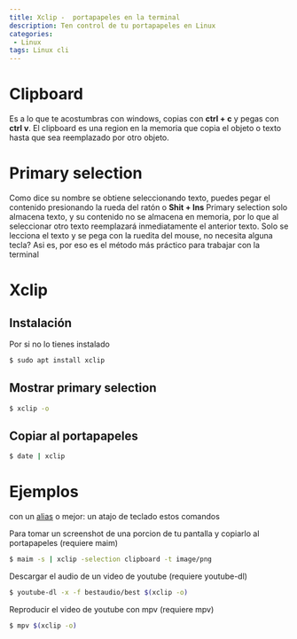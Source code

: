 ```yaml
---
title: Xclip -  portapapeles en la terminal 
description: Ten control de tu portapapeles en Linux
categories:
 - Linux
tags: Linux cli
---
```

> 

# Clipboard
Es a lo que te acostumbras con windows, copias con **ctrl + c** y pegas con **ctrl v**.
El clipboard es una region en la memoria que copia el objeto o texto hasta que sea reemplazado por otro objeto.

# Primary selection
Como dice su nombre se obtiene seleccionando texto, puedes pegar el contenido presionando la rueda del ratón o **Shit + Ins**
Primary selection solo almacena texto, y su contenido no se almacena en memoria, por lo que al seleccionar otro texto reemplazará inmediatamente el anterior texto.
Solo se lecciona el texto y se pega con la ruedita del mouse, no necesita alguna tecla? Asi es, por eso es el método más práctico para trabajar con la terminal

# Xclip

## Instalación
 Por si no lo tienes instalado
```sh
$ sudo apt install xclip
```
## Mostrar primary selection
```sh
$ xclip -o
```
## Copiar al portapapeles
```sh
$ date | xclip
```

# Ejemplos
con un [alias](https://www.andyrufasto.cf/linux/2020/07/04/bash-aliases/) o mejor: un atajo de teclado estos comandos


Para tomar un screenshot de una porcion de tu pantalla y copiarlo al portapapeles (requiere maim)
```sh
$ maim -s | xclip -selection clipboard -t image/png
```
Descargar el audio de un video de youtube (requiere youtube-dl)
```sh
$ youtube-dl -x -f bestaudio/best $(xclip -o)
```
Reproducir el video de youtube con mpv (requiere mpv)
```sh
$ mpv $(xclip -o)
```

